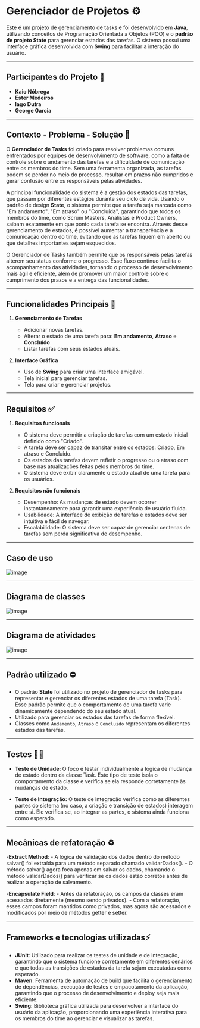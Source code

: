 # Gerenciador de Projetos ⚙️

Este é um projeto de gerenciamento de tasks e foi desenvolvido em **Java**, utilizando conceitos de Programação Orientada a Objetos (POO) e o **padrão de projeto State** para gerenciar estados das tarefas. O sistema possui uma interface gráfica desenvolvida com **Swing** para facilitar a interação do usuário.

---

## Participantes do Projeto 👤
- **Kaio Nóbrega**  
- **Ester Medeiros**  
- **Iago Dutra**  
- **George Garcia**  

---

## Contexto - Problema - Solução 🧩
O **Gerenciador de Tasks** foi criado para resolver problemas comuns enfrentados por equipes de desenvolvimento de software, como a falta de controle sobre o andamento das tarefas e a dificuldade de comunicação entre os membros do time. Sem uma ferramenta organizada, as tarefas podem se perder no meio do processo, resultar em prazos não cumpridos e gerar confusão entre os responsáveis pelas atividades.

A principal funcionalidade do sistema é a gestão dos estados das tarefas, que passam por diferentes estágios durante seu ciclo de vida. Usando o padrão de design **State**, o sistema permite que a tarefa seja marcada como "Em andamento", "Em atraso" ou "Concluída", garantindo que todos os membros do time, como Scrum Masters, Analistas e Product Owners, saibam exatamente em que ponto cada tarefa se encontra. Através desse gerenciamento de estados, é possível aumentar a transparência e a comunicação dentro do time, evitando que as tarefas fiquem em aberto ou que detalhes importantes sejam esquecidos.

O Gerenciador de Tasks também permite que os responsáveis pelas tarefas alterem seu status conforme o progresso. Esse fluxo contínuo facilita o acompanhamento das atividades, tornando o processo de desenvolvimento mais ágil e eficiente, além de promover um maior controle sobre o cumprimento dos prazos e a entrega das funcionalidades.

---

## Funcionalidades Principais 📜
1. **Gerenciamento de Tarefas**
   - Adicionar novas tarefas.
   - Alterar o estado de uma tarefa para: **Em andamento**, **Atraso** e **Concluído**
   - Listar tarefas com seus estados atuais.

2. **Interface Gráfica**
   - Uso de **Swing** para criar uma interface amigável.
   - Tela inicial para gerenciar tarefas.
   - Tela para criar e gerenciar projetos.

--- 

## Requisitos ✅
1. **Requisitos funcionais**
   - O sistema deve permitir a criação de tarefas com um estado inicial definido como "Criado".
   - A tarefa deve ser capaz de transitar entre os estados: Criado, Em atraso e Concluído.
   - Os estados das tarefas devem refletir o progresso ou o atraso com base nas atualizações feitas pelos membros do time.
   - O sistema deve exibir claramente o estado atual de uma tarefa para os usuários.
     
2. **Requisitos não funcionais**
   - Desempenho: As mudanças de estado devem ocorrer instantaneamente para garantir uma experiência de usuário fluida.
   - Usabilidade: A interface de exibição de tarefas e estados deve ser intuitiva e fácil de navegar.
   - Escalabilidade: O sistema deve ser capaz de gerenciar centenas de tarefas sem perda significativa de desempenho.
     
--- 
## Caso de uso 
![image](https://github.com/user-attachments/assets/653fb489-f85d-4387-98f3-ac0e4e4208ac)

---

## Diagrama de classes
![image](https://github.com/user-attachments/assets/9caa66ff-31d8-42c0-9bff-45c46176a08f) 

---

## Diagrama de atividades
![image](https://github.com/user-attachments/assets/95b0c8f7-00e5-4d0f-8797-8987b577048a)


---

## Padrão utilizado ⛔
   - O padrão **State** foi utilizado no projeto de gerenciador de tasks para representar e gerenciar os diferentes estados de uma tarefa (Task). Esse padrão permite que o comportamento de uma tarefa varie dinamicamente dependendo do seu estado atual.
   - Utilizado para gerenciar os estados das tarefas de forma flexível.
   - Classes como `Andamento`, `Atraso` e `Concluido` representam os diferentes estados das tarefas.

---

## Testes ✍🏻
   - **Teste de Unidade:** O foco é testar individualmente a lógica de mudança de estado dentro da classe Task. Este tipo de teste isola o comportamento da classe e verifica se ela responde corretamente às mudanças de estado.

   - **Teste de Integração:** O teste de integração verifica como as diferentes partes do sistema (no caso, a criação e transição de estados) interagem entre si. Ele verifica se, ao integrar as partes, o sistema ainda funciona como esperado.

---

## Mecânicas de refatoração ♻️
   -**Extract Method**:
      - A lógica de validação dos dados dentro do método salvar() foi extraída para um método separado chamado validarDados().
      - O método salvar() agora foca apenas em salvar os dados, chamando o método validarDados() para verificar se os dados estão corretos antes de realizar a operação de salvamento.

   -**Encapsulate Field**:
      - Antes da refatoração, os campos da classes eram acessados diretamente (mesmo sendo privados).
      - Com a refatoração, esses campos foram mantidos como privados, mas agora são acessados e modificados por meio de métodos getter e setter.

---
## Frameworks e tecnologias utilizadas⚡
   - **JUnit**: Utilizado para realizar os testes de unidade e de integração, garantindo que o sistema funcione corretamente em diferentes cenários e que todas as transições de estados da tarefa sejam executadas    como esperado.
   - **Maven**: Ferramenta de automação de build que facilita o gerenciamento de dependências, execução de testes e empacotamento da aplicação, garantindo que o processo de desenvolvimento e deploy seja mais        eficiente.
   - **Swing**: Biblioteca gráfica utilizada para desenvolver a interface do usuário da aplicação, proporcionando uma experiência interativa para os membros do time ao gerenciar e visualizar as tarefas.





